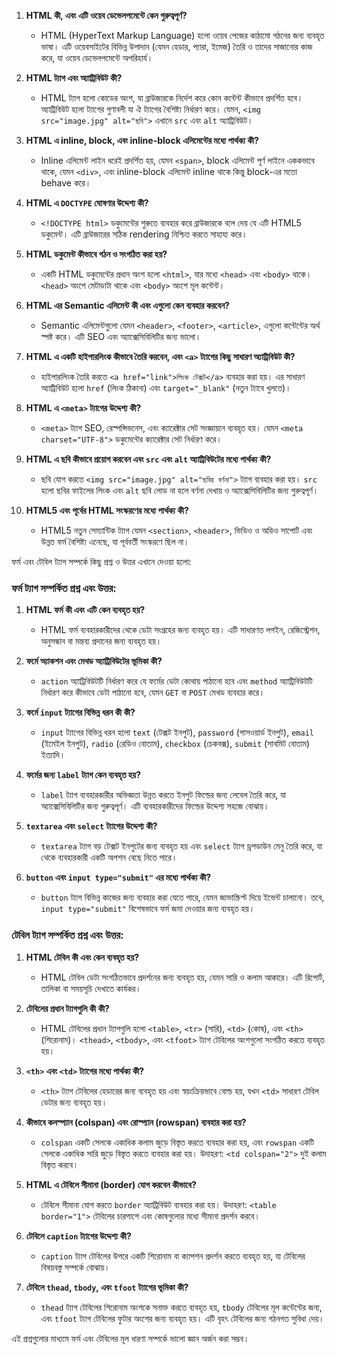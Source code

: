 

1. **HTML কী, এবং এটি ওয়েব ডেভেলপমেন্টে কেন গুরুত্বপূর্ণ?**
   - HTML (HyperText Markup Language) হলো ওয়েব পেজের কাঠামো গঠনের জন্য ব্যবহৃত ভাষা। এটি ওয়েবসাইটের বিভিন্ন উপাদান (যেমন হেডার, প্যারা, ইমেজ) তৈরি ও তাদের সাজানোর কাজ করে, যা ওয়েব ডেভেলপমেন্টে অপরিহার্য।

2. **HTML ট্যাগ এবং অ্যাট্রিবিউট কী?**
   - HTML ট্যাগ হলো কোডের অংশ, যা ব্রাউজারকে নির্দেশ করে কোন কন্টেন্ট কীভাবে প্রদর্শিত হবে। অ্যাট্রিবিউট হলো ট্যাগের গুণাবলী যা ঐ ট্যাগের বৈশিষ্ট্য নির্ধারণ করে। যেমন, `<img src="image.jpg" alt="ছবি">` এখানে `src` এবং `alt` অ্যাট্রিবিউট।

3. **HTML এ inline, block, এবং inline-block এলিমেন্টের মধ্যে পার্থক্য কী?**
   - Inline এলিমেন্ট লাইন ধরেই প্রদর্শিত হয়, যেমন `<span>`, block এলিমেন্ট পূর্ণ লাইনে এককভাবে থাকে, যেমন `<div>`, এবং inline-block এলিমেন্ট inline থাকে কিন্তু block-এর মতো behave করে।

4. **HTML এ `DOCTYPE` ঘোষণার উদ্দেশ্য কী?**
   - `<!DOCTYPE html>` ডকুমেন্টের শুরুতে ব্যবহার করে ব্রাউজারকে বলে দেয় যে এটি HTML5 ডকুমেন্ট। এটি ব্রাউজারের সঠিক rendering নিশ্চিত করতে সাহায্য করে।

5. **HTML ডকুমেন্ট কীভাবে গঠন ও সংগঠিত করা হয়?**
   - একটি HTML ডকুমেন্টের প্রধান অংশ হলো `<html>`, যার মধ্যে `<head>` এবং `<body>` থাকে। `<head>` অংশে মেটাডাটা থাকে এবং `<body>` অংশে মূল কন্টেন্ট।

6. **HTML এর Semantic এলিমেন্ট কী এবং এগুলো কেন ব্যবহার করবেন?**
   - Semantic এলিমেন্টগুলো যেমন `<header>`, `<footer>`, `<article>`, এগুলো কন্টেন্টের অর্থ স্পষ্ট করে। এটি SEO এবং অ্যাক্সেসিবিলিটির জন্য ভালো।

7. **HTML এ একটি হাইপারলিংক কীভাবে তৈরি করবেন, এবং `<a>` ট্যাগের কিছু সাধারণ অ্যাট্রিবিউট কী?**
   - হাইপারলিংক তৈরি করতে `<a href="link">লিংক টেক্সট</a>` ব্যবহার করা হয়। এর সাধারণ অ্যাট্রিবিউট হলো `href` (লিংক ঠিকানা) এবং `target="_blank"` (নতুন ট্যাবে খুলতে)।

8. **HTML এ `<meta>` ট্যাগের উদ্দেশ্য কী?**
   - `<meta>` ট্যাগ SEO, রেস্পন্সিভনেস, এবং ক্যারেক্টার সেট সংজ্ঞায়নে ব্যবহৃত হয়। যেমন `<meta charset="UTF-8">` ডকুমেন্টের ক্যারেক্টার সেট নির্ধারণ করে।

9. **HTML এ ছবি কীভাবে প্রয়োগ করবেন এবং `src` এবং `alt` অ্যাট্রিবিউটের মধ্যে পার্থক্য কী?**
   - ছবি যোগ করতে `<img src="image.jpg" alt="ছবির বর্ণনা">` ট্যাগ ব্যবহার করা হয়। `src` হলো ছবির ফাইলের লিংক এবং `alt` ছবি লোড না হলে বর্ণনা দেখায় ও অ্যাক্সেসিবিলিটির জন্য গুরুত্বপূর্ণ।

10. **HTML5 এবং পূর্বের HTML সংস্করণের মধ্যে পার্থক্য কী?**
    - HTML5 নতুন সেম্যান্টিক ট্যাগ যেমন `<section>`, `<header>`, ভিডিও ও অডিও সাপোর্ট এবং উন্নত ফর্ম বৈশিষ্ট্য এনেছে, যা পূর্ববর্তী সংস্করণে ছিল না।


ফর্ম এবং টেবিল ট্যাগ সম্পর্কে কিছু প্রশ্ন ও উত্তর এখানে দেওয়া হলো:

### ফর্ম ট্যাগ সম্পর্কিত প্রশ্ন এবং উত্তর:

1. **HTML ফর্ম কী এবং এটি কেন ব্যবহৃত হয়?**
   - HTML ফর্ম ব্যবহারকারীদের থেকে ডেটা সংগ্রহের জন্য ব্যবহৃত হয়। এটি সাধারণত লগইন, রেজিস্ট্রেশন, অনুসন্ধান বা মন্তব্য প্রদানের জন্য ব্যবহৃত হয়। 

2. **ফর্মে অ্যাকশন এবং মেথড অ্যাট্রিবিউটের ভূমিকা কী?**
   - `action` অ্যাট্রিবিউটটি নির্ধারণ করে যে ফর্মের ডেটা কোথায় পাঠানো হবে এবং `method` অ্যাট্রিবিউটটি নির্ধারণ করে কীভাবে ডেটা পাঠানো হবে, যেমন `GET` বা `POST` মেথড ব্যবহার করে।

3. **ফর্মে `input` ট্যাগের বিভিন্ন ধরন কী কী?**
   - `input` ট্যাগের বিভিন্ন ধরন হলো `text` (টেক্সট ইনপুট), `password` (পাসওয়ার্ড ইনপুট), `email` (ইমেইল ইনপুট), `radio` (রেডিও বোতাম), `checkbox` (চেকবক্স), `submit` (সাবমিট বোতাম) ইত্যাদি।

4. **ফর্মের জন্য `label` ট্যাগ কেন ব্যবহৃত হয়?**
   - `label` ট্যাগ ব্যবহারকারীর অভিজ্ঞতা উন্নত করতে ইনপুট ফিল্ডের জন্য লেবেল তৈরি করে, যা অ্যাক্সেসিবিলিটির জন্য গুরুত্বপূর্ণ। এটি ব্যবহারকারীদের ফিল্ডের উদ্দেশ্য সহজে বোঝায়।

5. **`textarea` এবং `select` ট্যাগের উদ্দেশ্য কী?**
   - `textarea` ট্যাগ বড় টেক্সট ইনপুটের জন্য ব্যবহৃত হয় এবং `select` ট্যাগ ড্রপডাউন মেনু তৈরি করে, যা থেকে ব্যবহারকারী একটি অপশন বেছে নিতে পারে।

6. **`button` এবং `input type="submit"` এর মধ্যে পার্থক্য কী?**
   - `button` ট্যাগ বিভিন্ন কাজের জন্য ব্যবহার করা যেতে পারে, যেমন জাভাস্ক্রিপ্ট দিয়ে ইভেন্ট চালানো। তবে, `input type="submit"` বিশেষভাবে ফর্ম জমা দেওয়ার জন্য ব্যবহৃত হয়।

### টেবিল ট্যাগ সম্পর্কিত প্রশ্ন এবং উত্তর:

1. **HTML টেবিল কী এবং কেন ব্যবহৃত হয়?**
   - HTML টেবিল ডেটা সংগঠিতভাবে প্রদর্শনের জন্য ব্যবহৃত হয়, যেমন সারি ও কলাম আকারে। এটি রিপোর্ট, তালিকা বা সময়সূচি দেখাতে কার্যকর।

2. **টেবিলের প্রধান ট্যাগগুলি কী কী?**
   - HTML টেবিলের প্রধান ট্যাগগুলি হলো `<table>`, `<tr>` (সারি), `<td>` (কোষ), এবং `<th>` (শিরোনাম)। `<thead>`, `<tbody>`, এবং `<tfoot>` ট্যাগ টেবিলের অংশগুলো সংগঠিত করতে ব্যবহৃত হয়।

3. **`<th>` এবং `<td>` ট্যাগের মধ্যে পার্থক্য কী?**
   - `<th>` ট্যাগ টেবিলের হেডারের জন্য ব্যবহৃত হয় এবং স্বয়ংক্রিয়ভাবে বোল্ড হয়, যখন `<td>` সাধারণ টেবিল ডেটার জন্য ব্যবহৃত হয়।

4. **কীভাবে কলস্প্যান (colspan) এবং রোস্প্যান (rowspan) ব্যবহার করা হয়?**
   - `colspan` একটি সেলকে একাধিক কলাম জুড়ে বিস্তৃত করতে ব্যবহার করা হয়, এবং `rowspan` একটি সেলকে একাধিক সারি জুড়ে বিস্তৃত করতে ব্যবহার করা হয়। উদাহরণ: `<td colspan="2">` দুই কলাম বিস্তৃত করবে।

5. **HTML এ টেবিলে সীমানা (border) যোগ করবেন কীভাবে?**
   - টেবিলে সীমানা যোগ করতে `border` অ্যাট্রিবিউট ব্যবহার করা হয়। উদাহরণ: `<table border="1">` টেবিলের চারপাশে এবং কোষগুলোর মধ্যে সীমানা প্রদর্শন করবে।

6. **টেবিলে `caption` ট্যাগের উদ্দেশ্য কী?**
   - `caption` ট্যাগ টেবিলের উপরে একটি শিরোনাম বা ক্যাপশন প্রদর্শন করতে ব্যবহৃত হয়, যা টেবিলের বিষয়বস্তু সম্পর্কে বোঝায়।

7. **টেবিলে `thead`, `tbody`, এবং `tfoot` ট্যাগের ভূমিকা কী?**
   - `thead` ট্যাগ টেবিলের শিরোনাম অংশকে সনাক্ত করতে ব্যবহৃত হয়, `tbody` টেবিলের মূল কন্টেন্টের জন্য, এবং `tfoot` ট্যাগ টেবিলের ফুটার অংশের জন্য ব্যবহৃত হয়। এটি বৃহৎ টেবিলের জন্য গঠনগত সুবিধা দেয়।

এই প্রশ্নগুলোর মাধ্যমে ফর্ম এবং টেবিলের মূল ধারণা সম্পর্কে ভালো জ্ঞান অর্জন করা সম্ভব।